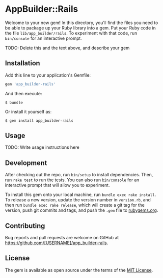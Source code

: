 # AppBuilder::Rails

Welcome to your new gem! In this directory, you'll find the files you need to be able to package up your Ruby library into a gem. Put your Ruby code in the file `lib/app_builder/rails`. To experiment with that code, run `bin/console` for an interactive prompt.

TODO: Delete this and the text above, and describe your gem

## Installation

Add this line to your application's Gemfile:

```ruby
gem 'app_builder-rails'
```

And then execute:

    $ bundle

Or install it yourself as:

    $ gem install app_builder-rails

## Usage

TODO: Write usage instructions here

## Development

After checking out the repo, run `bin/setup` to install dependencies. Then, run `rake test` to run the tests. You can also run `bin/console` for an interactive prompt that will allow you to experiment.

To install this gem onto your local machine, run `bundle exec rake install`. To release a new version, update the version number in `version.rb`, and then run `bundle exec rake release`, which will create a git tag for the version, push git commits and tags, and push the `.gem` file to [rubygems.org](https://rubygems.org).

## Contributing

Bug reports and pull requests are welcome on GitHub at https://github.com/[USERNAME]/app_builder-rails.

## License

The gem is available as open source under the terms of the [MIT License](https://opensource.org/licenses/MIT).
